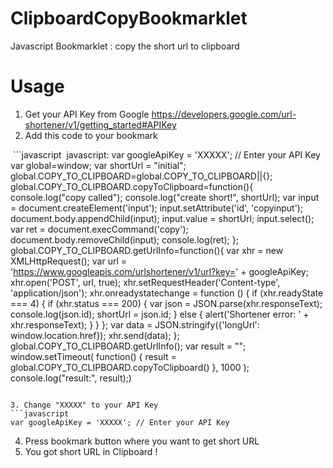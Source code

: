 # ClipboardCopyBookmarklet
Javascript Bookmarklet : copy the short url to clipboard

# Usage
1. Get your API Key from Google
  https://developers.google.com/url-shortener/v1/getting_started#APIKey
2. Add this code to your bookmark

  ```javascript
  javascript: var googleApiKey = 'XXXXX'; // Enter your API Key var global=window; var shortUrl = "initial"; global.COPY_TO_CLIPBOARD=global.COPY_TO_CLIPBOARD||{}; global.COPY_TO_CLIPBOARD.copyToClipboard=function(){ console.log("copy called"); console.log("create short!", shortUrl); var input = document.createElement('input'); input.setAttribute('id', 'copyinput'); document.body.appendChild(input); input.value = shortUrl; input.select(); var ret = document.execCommand('copy'); document.body.removeChild(input); console.log(ret); }; global.COPY_TO_CLIPBOARD.getUrlInfo=function(){ var xhr = new XMLHttpRequest(); var url = 'https://www.googleapis.com/urlshortener/v1/url?key=' + googleApiKey; xhr.open('POST', url, true); xhr.setRequestHeader('Content-type', 'application/json'); xhr.onreadystatechange = function () { if (xhr.readyState === 4) { if (xhr.status === 200) { var json = JSON.parse(xhr.responseText); console.log(json.id); shortUrl = json.id; } else { alert('Shortener error: ' + xhr.responseText); } } }; var data = JSON.stringify({'longUrl': window.location.href}); xhr.send(data); }; global.COPY_TO_CLIPBOARD.getUrlInfo(); var result = ""; window.setTimeout( function() { result = global.COPY_TO_CLIPBOARD.copyToClipboard() }, 1000 ); console.log("result:", result);)
  ```
  
3. Change "XXXXX" to your API Key
  ```javascript
  var googleApiKey = 'XXXXX'; // Enter your API Key
  ```
4. Press bookmark button where you want to get short URL
5. You got short URL in Clipboard !
